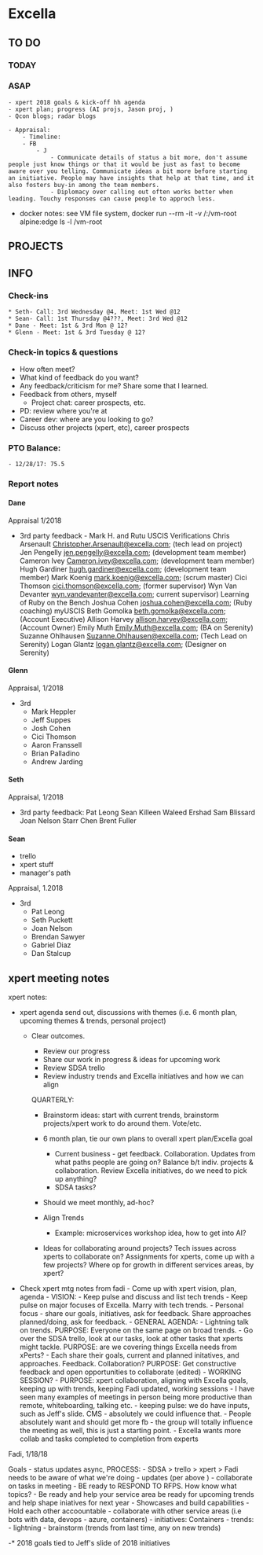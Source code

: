 # Excella

## TO DO

### TODAY

### ASAP

    - xpert 2018 goals & kick-off hh agenda
    - xpert plan; progress (AI projs, Jason proj, )
    - Qcon blogs; radar blogs
    
    - Appraisal:
        - Timeline: 
        - FB
            - J
                - Communicate details of status a bit more, don't assume people just know things or that it would be just as fast to become aware over you telling. Communicate ideas a bit more before starting an initiative. People may have insights that help at that time, and it also fosters buy-in among the team members.
                - Diplomacy over calling out often works better when leading. Touchy responses can cause people to approch less.

+ docker notes: see VM file system, docker run --rm -it -v /:/vm-root alpine:edge ls -l /vm-root

## PROJECTS

## INFO

### Check-ins

    * Seth- Call: 3rd Wednesday @4, Meet: 1st Wed @12
    * Sean- Call: 1st Thursday @4???, Meet: 3rd Wed @12
    * Dane - Meet: 1st & 3rd Mon @ 12?
    * Glenn - Meet: 1st & 3rd Tuesday @ 12?

### Check-in topics & questions

- How often meet?
- What kind of feedback do you want?
- Any feedback/criticism for me? Share some that I learned.
- Feedback from others, myself
    - Project chat: career prospects, etc.
- PD: review where you're at
- Career dev: where are you looking to go?
- Discuss other projects (xpert, etc), career prospects

### PTO Balance:

    - 12/28/17: 75.5




### Report notes

#### Dane

Appraisal 1/2018
- 3rd party feedback 
                - Mark H. and Rutu
                USCIS Verifications
                    Chris Arsenault <Christopher.Arsenault@excella.com>; (tech lead on project)
                    Jen Pengelly <jen.pengelly@excella.com>; (development team member)
                    Cameron Ivey <Cameron.ivey@excella.com>; (development team member)
                    Hugh Gardiner <hugh.gardiner@excella.com>; (development team member)
                    Mark Koenig <mark.koenig@excella.com>; (scrum master)
                    Cici Thomson <cici.thomson@excella.com>; (former supervisor)
                    Wyn Van Devanter <wyn.vandevanter@excella.com>; current supervisor)
                    Learning of Ruby on the Bench
                    Joshua Cohen <joshua.cohen@excella.com>; (Ruby coaching)
                myUSCIS
                    Beth Gomolka <beth.gomolka@excella.com>; (Account Executive)
                    Allison Harvey <allison.harvey@excella.com>; (Account Owner)
                    Emily Muth <Emily.Muth@excella.com>; (BA on Serenity)
                    Suzanne Ohlhausen <Suzanne.Ohlhausen@excella.com>; (Tech Lead on Serenity)
                    Logan Glantz <logan.glantz@excella.com>; (Designer on Serenity)


#### Glenn

Appraisal, 1/2018
- 3rd
    - Mark Heppler
    - Jeff Suppes
    - Josh Cohen
    - Cici Thomson
    - Aaron Franssell
    - Brian Palladino
    - Andrew Jarding

#### Seth

Appraisal, 1/2018
- 3rd party feedback:
    Pat Leong
    Sean Killeen
    Waleed Ershad
    Sam Blissard
    Joan Nelson
    Starr Chen
    Brent Fuller

#### Sean

- trello
- xpert stuff
- manager's path


Appraisal, 1.2018
- 3rd
    * Pat Leong
    * Seth Puckett
    * Joan Nelson
    * Brendan Sawyer
    * Gabriel Diaz
    * Dan Stalcup










## xpert meeting notes


xpert notes:

- xpert agenda send out, discussions with themes (i.e. 6 month plan, upcoming themes & trends, personal project)
    - Clear outcomes.
        - Review our progress
        - Share our work in progress & ideas for upcoming work
        - Review SDSA trello
        - Review industry trends and Excella initiatives and how we can align

        QUARTERLY:
        - Brainstorm ideas: start with current trends, brainstorm projects/xpert work to do around them. Vote/etc.
        

        - 6 month plan, tie our own plans to overall xpert plan/Excella goal
            - Current business - get feedback. Collaboration. Updates from what paths people are going on? Balance b/t indiv. projects & collaboration. Review Excella initiatives, do we need to pick up anything?
            - SDSA tasks?
        - Should we meet monthly, ad-hoc?
        - Align Trends
            - Example: microservices workshop idea, how to get into AI?
        - Ideas for collaborating around projects? Tech issues across xperts to collaborate on? Assignments for xperts, come up with a few projects? Where op for growth in different services areas, by xpert?

- Check xpert mtg notes from fadi
        - Come up with xpert vision, plan, agenda
            - VISION:
                    - Keep pulse and discuss and list tech trends
                    - Keep pulse on major focuses of Excella. Marry with tech trends.
                    - Personal focus - share our goals, initiatives, ask for feedback. Share approaches planned/doing, ask for feedback.
            - GENERAL AGENDA:
                    - Lightning talk on trends. PURPOSE: Everyone on the same page on broad trends.
                    - Go over the SDSA trello, look at our tasks, look at other tasks that xperts might tackle. PURPOSE: are we covering things Excella needs from xPerts?
                    - Each share their goals, current and planned initatives, and approaches. Feedback. Collaboration? PURPOSE: Get constructive feedback and open opportunities to collaborate (edited)
                    - WORKING SESSION?
                    - PURPOSE: xpert collaboration, aligning with Excella goals, keeping up with trends, keeping Fadi updated, working sessions
                        - I have seen many examples of meetings in person being more productive than remote, whiteboarding, talking etc. 
                        - keeping pulse: we do have inputs, such as Jeff's slide. CMS - absolutely we could influence that. 
                        - People absolutely want and should get more fb
                        - the group will totally influence the meeting as well, this is just a starting point.
                        - Excella wants more collab and tasks completed to completion from experts
    

Fadi, 1/18/18

Goals 
    - status updates async, PROCESS:
        - SDSA > trello > xpert > Fadi needs to be aware of what we're doing
    - updates (per above
    )
    - collaborate on tasks in meeting
    - BE ready to RESPOND TO RFPS. How know what topics?
    - Be ready and help your service area be ready for upcoming trends and help shape iniatives for next year
    - Showcases and build capabilities
    - Hold each other accoountable 
    - collaborate with other service areas (i.e bots with data, devops - azure, containers)
    - initiatives: Containers
    - trends: 
        - lightning
        - brainstorm (trends from last time, any on new trends)

-* 2018 goals tied to Jeff's slide of 2018 initiatives